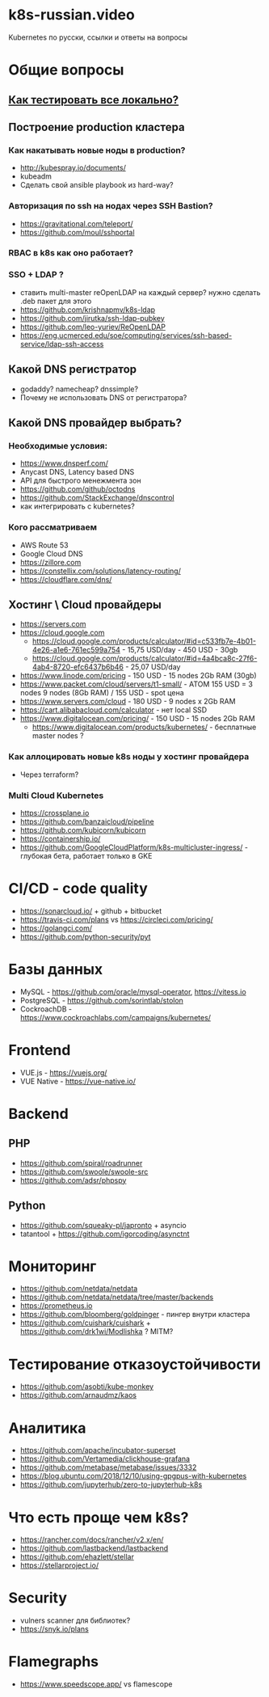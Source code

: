 # k8s-russian.video
Kubernetes по русски, ссылки и ответы на вопросы
 
# Общие вопросы
## [Как тестировать все локально?](docs/local_development.md)

## Построение production кластера

### Как накатывать новые ноды в production?
- http://kubespray.io/documents/
- kubeadm
- Сделать свой ansible playbook из hard-way?

### Авторизация по ssh на нодах через SSH Bastion?
- https://gravitational.com/teleport/
- https://github.com/moul/sshportal

### RBAC в k8s как оно работает?

### SSO + LDAP ?
- ставить multi-master reOpenLDAP на каждый сервер? нужно сделать .deb пакет для этого
- https://github.com/krishnapmv/k8s-ldap
- https://github.com/jirutka/ssh-ldap-pubkey
- https://github.com/leo-yuriev/ReOpenLDAP
- https://eng.ucmerced.edu/soe/computing/services/ssh-based-service/ldap-ssh-access

## Какой DNS регистратор
- godaddy? namecheap? dnssimple?
- Почему не использовать DNS от регистратора?
    
## Какой DNS провайдер выбрать? 
### Необходимые условия:
 - https://www.dnsperf.com/ 
 - Anycast DNS, Latency based DNS
 - API для быстрого менежмента зон
 - https://github.com/github/octodns
 - https://github.com/StackExchange/dnscontrol
 - как интегрировать с kubernetes?
 
### Кого рассматриваем
 - AWS Route 53
 - Google Cloud DNS
 - https://zillore.com
 - https://constellix.com/solutions/latency-routing/
 - https://cloudflare.com/dns/
 
## Хостинг \ Cloud провайдеры
 - https://servers.com 
 - https://cloud.google.com
    - https://cloud.google.com/products/calculator/#id=c533fb7e-4b01-4e26-a1e6-761ec599a754 - 15,75 USD/day - 450 USD - 30gb
    - https://cloud.google.com/products/calculator/#id=4a4bca8c-27f6-4ab4-8720-efc6437b6b46 - 25,07 USD/day
 - https://www.linode.com/pricing - 150 USD - 15 nodes 2Gb RAM (30gb)
 - https://www.packet.com/cloud/servers/t1-small/ - ATOM 155 USD = 3 nodes 9 nodes (8Gb RAM) / 155 USD - spot цена
 - https://www.servers.com/cloud - 180 USD - 9 nodes x 2Gb RAM
 - https://cart.alibabacloud.com/calculator - нет local SSD
 - https://www.digitalocean.com/pricing/ - 150 USD - 15 nodes 2Gb RAM
    - https://www.digitalocean.com/products/kubernetes/ - бесплатные master nodes ?
     
 
### Как аллоцировать новые k8s ноды у хостинг провайдера
- Через terraform?

### Multi Cloud Kubernetes
- https://crossplane.io
- https://github.com/banzaicloud/pipeline
- https://github.com/kubicorn/kubicorn
- https://containership.io/
- https://github.com/GoogleCloudPlatform/k8s-multicluster-ingress/ - глубокая бета, работает только в GKE
 

# CI/CD - code quality
- https://sonarcloud.io/ + github + bitbucket
- https://travis-ci.com/plans vs https://circleci.com/pricing/
- https://golangci.com/
- https://github.com/python-security/pyt

# Базы данных
- MySQL - https://github.com/oracle/mysql-operator, https://vitess.io
- PostgreSQL - https://github.com/sorintlab/stolon
- CockroachDB - https://www.cockroachlabs.com/campaigns/kubernetes/

# Frontend
- VUE.js - https://vuejs.org/
- VUE Native - https://vue-native.io/

# Backend
## PHP 
- https://github.com/spiral/roadrunner 
- https://github.com/swoole/swoole-src
- https://github.com/adsr/phpspy

## Python
- https://github.com/squeaky-pl/japronto + asyncio 
- tatantool + https://github.com/igorcoding/asynctnt

# Мониторинг
- https://github.com/netdata/netdata
- https://github.com/netdata/netdata/tree/master/backends
- https://prometheus.io
- https://github.com/bloomberg/goldpinger - пингер внутри кластера
- https://github.com/cuishark/cuishark + https://github.com/drk1wi/Modlishka ? MITM? 

# Тестирование отказоустойчивости 
- https://github.com/asobti/kube-monkey
- https://github.com/arnaudmz/kaos

# Аналитика
- https://github.com/apache/incubator-superset
- https://github.com/Vertamedia/clickhouse-grafana
- https://github.com/metabase/metabase/issues/3332
- https://blog.ubuntu.com/2018/12/10/using-gpgpus-with-kubernetes
- https://github.com/jupyterhub/zero-to-jupyterhub-k8s

# Что есть проще чем k8s? 
- https://rancher.com/docs/rancher/v2.x/en/
- https://github.com/lastbackend/lastbackend
- https://github.com/ehazlett/stellar
- https://stellarproject.io/

# Security 
- vulners scanner для библиотек?
- https://snyk.io/plans

# Flamegraphs
- https://www.speedscope.app/ vs flamescope



